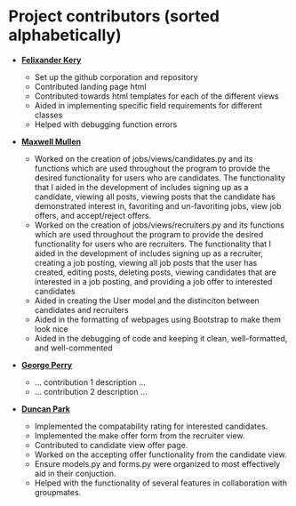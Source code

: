 Project contributors (sorted alphabetically)
============================================

* **[Felixander Kery](https://github.com/fkery)**

  * Set up the github corporation and repository
  * Contributed landing page html
  * Contributed towards html templates for each of the different views
  * Aided in implementing specific field requirements for different classes
  * Helped with debugging function errors

* **[Maxwell Mullen](https://github.com/maxmullen5)**

  * Worked on the creation of jobs/views/candidates.py and its functions which are used throughout the program to provide the desired functionality for users who are candidates. The functionality that I aided in the development of includes signing up as a candidate, viewing all posts, viewing posts that the candidate has demonstrated interest in, favoriting and un-favoriting jobs, view job offers, and accept/reject offers.
  * Worked on the creation of jobs/views/recruiters.py and its functions which are used throughout the program to provide the desired functionality for users who are recruiters. The functionality that I aided in the development of includes signing up as a recruiter, creating a job posting, viewing all job posts that the user has created, editing posts, deleting posts, viewing candidates that are interested in a job posting, and providing a job offer to interested candidates
  * Aided in creating the User model and the distinciton between candidates and recruiters
  * Aided in the formatting of webpages using Bootstrap to make them look nice
  * Aided in the debugging of code and keeping it clean, well-formatted, and well-commented

* **[George Perry](https://github.com/george-perry)**

  * ... contribution 1 description ...
  * ... contribution 2 description ...

* **[Duncan Park](https://github.com/duncanjpark)**

  * Implemented the compatability rating for interested candidates.
  * Implemented the make offer form from the recruiter view.
  * Contributed to candidate view offer page.
  * Worked on the accepting offer functionality from the candidate view.
  * Ensure models.py and forms.py were organized to most effectively aid in their conjuction.
  * Helped with the functionality of several features in collaboration with groupmates.
